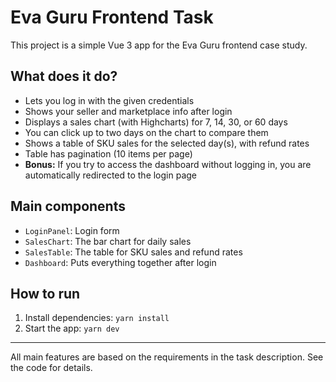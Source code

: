 # Eva Guru Frontend Task

This project is a simple Vue 3 app for the Eva Guru frontend case study.

## What does it do?
- Lets you log in with the given credentials
- Shows your seller and marketplace info after login
- Displays a sales chart (with Highcharts) for 7, 14, 30, or 60 days
- You can click up to two days on the chart to compare them
- Shows a table of SKU sales for the selected day(s), with refund rates
- Table has pagination (10 items per page)
- **Bonus:** If you try to access the dashboard without logging in, you are automatically redirected to the login page

## Main components
- `LoginPanel`: Login form
- `SalesChart`: The bar chart for daily sales
- `SalesTable`: The table for SKU sales and refund rates
- `Dashboard`: Puts everything together after login

## How to run
1. Install dependencies: `yarn install`
2. Start the app: `yarn dev`

---

All main features are based on the requirements in the task description. See the code for details.
